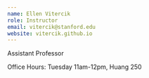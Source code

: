 ```yaml
---
name: Ellen Vitercik
role: Instructor
email: vitercik@stanford.edu
website: vitercik.github.io
---
```


Assistant Professor

Office Hours: Tuesday 11am-12pm, Huang 250
